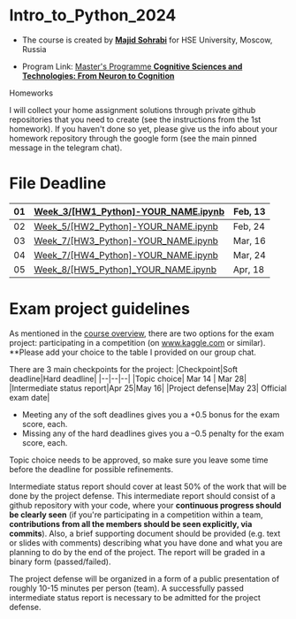 # Intro_to_Python_2024

- The course is created by [**Majid Sohrabi**](https://www.hse.ru/en/org/persons/401648437) for HSE University, Moscow, Russia

- Program Link: [Master's Programme **Cognitive Sciences and Technologies: From Neuron to Cognition**](https://www.hse.ru/en/ma/cogito/)

Homeworks

I will collect your home assignment solutions through private github repositories that you need to create (see the instructions from the 1st homework). If you haven't done so yet, please give us the info about your homework repository through the google form (see the main pinned message in the telegram chat).

#	File	Deadline

| 01 | [Week_3/[HW1_Python]-YOUR_NAME.ipynb](Week_3/[HW1_Python]-YOUR_NAME.ipynb) | Feb, 13 |
| -- | ------------------------| ------- |
| 02 | [Week_5/[HW2_Python]-YOUR_NAME.ipynb](Week_5/[HW2_Python]-YOUR_NAME.ipynb) |  Feb, 24 |
| 03 | [Week_7/[HW3_Python]-YOUR_NAME.ipynb](Week_7/[HW3_Python]-YOUR_NAME.ipynb) | Mar, 16 |
| 04 | [Week_7/[HW4_Python]-YOUR_NAME.ipynb](Week_7/[HW4_Python]-YOUR_NAME.ipynb) | Mar, 24 |
| 05 | [Week_8/[HW5_Python]_YOUR_NAME.ipynb](Week_8/[HW5_Python]_YOUR_NAME.ipynb) | Apr, 18 |



# Exam project guidelines

As mentioned in the [course overview](Week_1/Python_2024_CourseOverview_Intro.pdf),
there are two options for the exam project: participating in a competition (on www.kaggle.com or similar).
**Please add your choice to the table I provided on our group chat.

There are 3 main checkpoints for the project:
|Checkpoint|Soft deadline|Hard deadline|
|--|--|--|
|Topic choice| Mar 14 | Mar 28|
|Intermediate status report|Apr 25|May 16|
|Project defense|May 23| Official exam date|

- Meeting any of the soft deadlines gives you a +0.5 bonus for the exam score, each.
- Missing any of the hard deadlines gives you a –0.5 penalty for the exam score, each.

Topic choice needs to be approved, so make sure you leave some time before the deadline for possible refinements.

Intermediate status report should cover at least 50% of the work that will be done by the project defense.
This intermediate report should consist of a github repository with your code, where your
**continuous progress should be clearly seen** (if you're participating in a competition within a team,
**contributions from all the members should be seen explicitly, via commits**).
Also, a brief supporting document should be provided (e.g. text or slides with comments) describing what
you have done and what you are planning to do by the end of the project.
The report will be graded in a binary form (passed/failed).

The project defense will be organized in a form of a public presentation of roughly 10-15 minutes per person (team).
A successfully passed intermediate status report is necessary to be admitted for the project defense.
